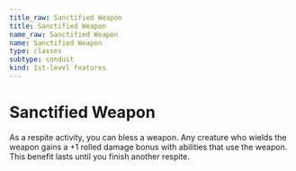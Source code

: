 ```yaml
---
title_raw: Sanctified Weapon
title: Sanctified Weapon
name_raw: Sanctified Weapon
name: Sanctified Weapon
type: classes
subtype: conduit
kind: 1st-level features
---
```


# Sanctified Weapon

As a respite activity, you can bless a weapon. Any creature who wields the weapon gains a +1 rolled damage bonus with abilities that use the weapon. This benefit lasts until you finish another respite.
